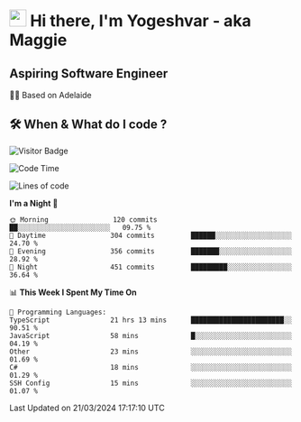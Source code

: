 <h1><img src="https://emojis.slackmojis.com/emojis/images/1531849430/4246/blob-sunglasses.gif?1531849430" width="30"/> Hi there, I'm Yogeshvar - aka Maggie</h1>

## Aspiring Software Engineer
🏂🏻  Based on Adelaide 

## 🛠 When & What do I code ?  

![Visitor Badge](https://visitor-badge.feriirawann.repl.co?username=yogeshvar&repo=yogeshvar&label=Visitors&style=plastic&color=%23457BFF&contentType=svg)

<!--START_SECTION:waka-->
![Code Time](http://img.shields.io/badge/Code%20Time-2%2C775%20hrs%2026%20mins-blue)

![Lines of code](https://img.shields.io/badge/From%20Hello%20World%20I%27ve%20Written-4.1%20million%20lines%20of%20code-blue)

**I'm a Night 🦉** 

```text
🌞 Morning                120 commits         ██░░░░░░░░░░░░░░░░░░░░░░░   09.75 % 
🌆 Daytime                304 commits         ██████░░░░░░░░░░░░░░░░░░░   24.70 % 
🌃 Evening                356 commits         ███████░░░░░░░░░░░░░░░░░░   28.92 % 
🌙 Night                  451 commits         █████████░░░░░░░░░░░░░░░░   36.64 % 
```


📊 **This Week I Spent My Time On** 

```text
💬 Programming Languages: 
TypeScript               21 hrs 13 mins      ███████████████████████░░   90.51 % 
JavaScript               58 mins             █░░░░░░░░░░░░░░░░░░░░░░░░   04.19 % 
Other                    23 mins             ░░░░░░░░░░░░░░░░░░░░░░░░░   01.69 % 
C#                       18 mins             ░░░░░░░░░░░░░░░░░░░░░░░░░   01.29 % 
SSH Config               15 mins             ░░░░░░░░░░░░░░░░░░░░░░░░░   01.07 % 
```


 Last Updated on 21/03/2024 17:17:10 UTC
<!--END_SECTION:waka-->
